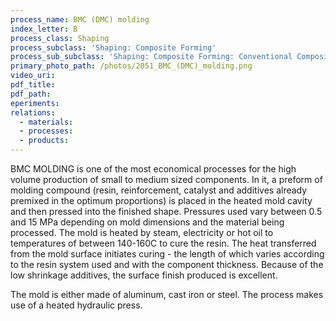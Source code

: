 ```yaml
---
process_name: BMC (DMC) molding
index_letter: B
process_class: Shaping
process_subclass: 'Shaping: Composite Forming'
process_sub_subclass: 'Shaping: Composite Forming: Conventional Composite Forming'
primary_photo_path: /photos/2051_BMC_(DMC)_molding.png
video_uri:
pdf_title:
pdf_path:
eperiments:
relations:
  - materials:
  - processes:
  - products:
---
```


BMC MOLDING is one of the most economical processes for the high volume production of small to medium sized components. In it, a preform of molding compound (resin, reinforcement, catalyst and additives already premixed in the optimum proportions) is placed in the heated mold cavity and then pressed into the finished shape. Pressures used vary between 0.5 and 15 MPa depending on mold dimensions and the material being processed. The mold is heated by steam, electricity or hot oil to temperatures of between 140-160C to cure the resin.
The heat transferred from the mold surface initiates curing - the length of which varies according to the resin system used and with the component thickness. Because of the low shrinkage additives, the surface finish produced is excellent.

The mold is either made of aluminum, cast iron or steel. The process makes use of a heated hydraulic press.